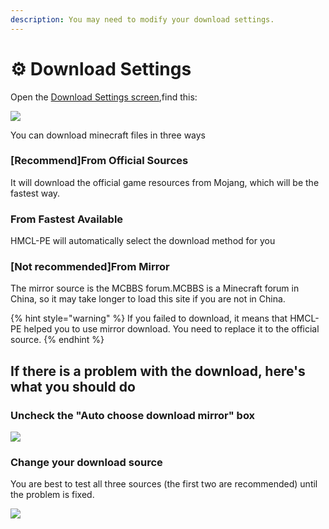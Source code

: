 ```yaml
---
description: You may need to modify your download settings.
---
```


# ⚙ Download Settings

Open the [Download Settings screen](./),find this:

![](../../.gitbook/assets/Screenshot\_2022-08-14-16-42-02-79\_d17cc25ab2657fb.jpg)

You can download minecraft files in three ways

### \[Recommend]From Official Sources

It will download the official game resources from Mojang, which will be the fastest way.

### From Fastest Available

HMCL-PE will automatically select the download method for you

### \[Not recommended]From Mirror

The mirror source is the MCBBS forum.MCBBS is a Minecraft forum in China, so it may take longer to load this site if you are not in China.

{% hint style="warning" %}
If you failed to download, it means that HMCL-PE helped you to use mirror download. You need to replace it to the official source.
{% endhint %}

## If there is a problem with the download, here's what you should do

### Uncheck the "Auto choose download mirror" box

![](../../.gitbook/assets/Screenshot\_2022-08-21-11-21-45-93\_d17cc25ab2657fb.jpg)

### Change your download source

You are best to test all three sources (the first two are recommended) until the problem is fixed.

![](../../.gitbook/assets/Screenshot\_2022-08-21-11-22-01-31\_d17cc25ab2657fb.jpg)



